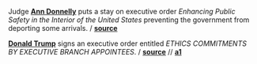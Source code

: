 Judge **[Ann Donnelly](https://en.wikipedia.org/wiki/Ann_Donnelly "Wiki Ann Donnelly")** puts a stay
on executive order _Enhancing Public Safety in the Interior of the United
States_ preventing the government from deporting some arrivals.
/ **[source](https://assets.documentcloud.org/documents/3437026/Darweesh-v-Trump-Order-on-Emergency-Motion-For.pdf)**

**[Donald Trump](https://en.wikipedia.org/wiki/Donald_Trump "Wiki Donald
Trump")** signs an executive order entitled _ETHICS COMMITMENTS BY EXECUTIVE
BRANCH APPOINTEES_.
/ **[source](https://www.whitehouse.gov/the-press-office/2017/01/28/executive-order-ethics-commitments-executive-branch-appointees)**
// **[a1](https://www.lawfareblog.com/executive-order-ethics-commitments-executive-branch-appointees)**
